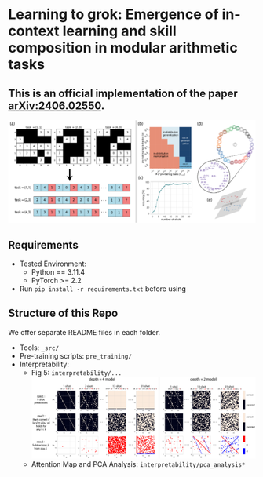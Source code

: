# Learning to grok: Emergence of in-context learning and skill composition in modular arithmetic tasks

## This is an official implementation of the paper [arXiv:2406.02550](https:xxx).

![Main Result](assets/fig1.png)

## Requirements

- Tested Environment:
  - Python == 3.11.4
  - PyTorch >= 2.2
- Run ```pip install -r requirements.txt``` before using


## Structure of this Repo
We offer separate README files in each folder.
- Tools: ```_src/```
- Pre-training scripts: ```pre_training/```
- Interpretability:
  - Fig 5: ```interpretability/...``` ![Fig 5](assets/fig5.png)
  - Attention Map and PCA Analysis: ```interpretability/pca_analysis*```

